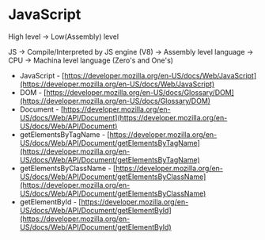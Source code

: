 # JavaScript

High level -> Low(Assembly) level

JS -> Compile/Interpreted by JS engine (V8) -> Assembly level language -> CPU -> Machina level language (Zero's and One's)

- JavaScript - [https://developer.mozilla.org/en-US/docs/Web/JavaScript](https://developer.mozilla.org/en-US/docs/Web/JavaScript)
- DOM - [https://developer.mozilla.org/en-US/docs/Glossary/DOM](https://developer.mozilla.org/en-US/docs/Glossary/DOM)
- Document - [https://developer.mozilla.org/en-US/docs/Web/API/Document](https://developer.mozilla.org/en-US/docs/Web/API/Document)
- getElementsByTagName - [https://developer.mozilla.org/en-US/docs/Web/API/Document/getElementsByTagName](https://developer.mozilla.org/en-US/docs/Web/API/Document/getElementsByTagName)
- getElementsByClassName - [https://developer.mozilla.org/en-US/docs/Web/API/Document/getElementsByClassName](https://developer.mozilla.org/en-US/docs/Web/API/Document/getElementsByClassName)
- getElementById - [https://developer.mozilla.org/en-US/docs/Web/API/Document/getElementById](https://developer.mozilla.org/en-US/docs/Web/API/Document/getElementById)
